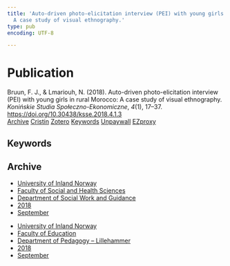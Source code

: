 ```yaml
---
title: 'Auto-driven photo-elicitation interview (PEI) with young girls in rural Morocco:
  A case study of visual ethnography.'
type: pub
encoding: UTF-8

---
```

<h1>Publication</h1>
<article id="csl-bib-container-S3QS62DV" class="csl-bib-container">
  <div class="csl-bib-body"> <div class="csl-entry">Bruun, F. J., &#38; Lmariouh, N. (2018). Auto-driven photo-elicitation interview (PEI) with young girls in rural Morocco: A case study of visual ethnography. <i>Konińskie Studia Społeczno-Ekonomiczne</i>, <i>4</i>(1), 17–37. <a href="https://doi.org/10.30438/ksse.2018.4.1.3">https://doi.org/10.30438/ksse.2018.4.1.3</a></div> </div>
  <div class="csl-bib-buttons">
    <a href="#taxonomy-article-S3QS62DV" alt="archive" class="csl-bib-button">Archive</a>
    <a href="https://app.cristin.no/results/show.jsf?id=1610701" alt="Cristin" class="csl-bib-button">Cristin</a>
    <a href="http://zotero.org/groups/5881554/items/S3QS62DV" alt="Zotero" class="csl-bib-button">Zotero</a>
    <a href="#keywords-article-S3QS62DV" alt="keywords" class="csl-bib-button">Keywords</a>
    <a href="https://brage.inn.no/inn-xmlui/bitstream/11250/2647418/4/Bruun%20and%20Lmariouh%20Auto-driven%20photo-elicitation%20interview%20%28...%29.pdf" alt="Unpaywall" class="csl-bib-button">Unpaywall</a>
    <a href="https://brage.inn.no/inn-xmlui/bitstream/11250/2647418/4/Bruun%20and%20Lmariouh%20Auto-driven%20photo-elicitation%20interview%20%28...%29.pdf" alt="EZproxy" class="csl-bib-button">EZproxy</a>
  </div>
  <div id="csl-bib-meta-container-S3QS62DV"></div>
</article>
<div id="csl-bib-meta-S3QS62DV" class="csl-bib-meta">
  <article id="keywords-article-S3QS62DV" class="keywords-article">
    <h1>Keywords</h1>
    
  </article>
  <article id="taxonomy-article-S3QS62DV" class="taxonomy-article">
    <h1>Archive</h1>
    <ul>
      <li><a href="{{< params subfolder >}}en/archive/?key=3DCRN523">University of Inland Norway</a></li>
      <li><a href="{{< params subfolder >}}en/archive/?key=IDKFS3MX">Faculty of Social and Health Sciences</a></li>
      <li><a href="{{< params subfolder >}}en/archive/?key=CU4VFGCV">Department of Social Work and Guidance</a></li>
      <li><a href="{{< params subfolder >}}en/archive/?key=6YFFCMG5">2018</a></li>
      <li><a href="{{< params subfolder >}}en/archive/?key=UIUCSWMS">September</a></li>
    </ul>
    <ul>
      <li><a href="{{< params subfolder >}}en/archive/?key=3DCRN523">University of Inland Norway</a></li>
      <li><a href="{{< params subfolder >}}en/archive/?key=WYNZA47F">Faculty of Education</a></li>
      <li><a href="{{< params subfolder >}}en/archive/?key=L8MA547R">Department of Pedagogy – Lillehammer</a></li>
      <li><a href="{{< params subfolder >}}en/archive/?key=X2Y974UN">2018</a></li>
      <li><a href="{{< params subfolder >}}en/archive/?key=FMB8YQ4N">September</a></li>
    </ul>
  </article>
</div>
